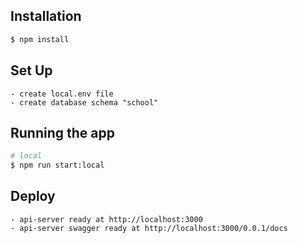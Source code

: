 ## Installation

```bash
$ npm install
```

## Set Up
```
- create local.env file
- create database schema "school"
```

## Running the app

```bash
# local
$ npm run start:local
```

## Deploy
```
- api-server ready at http://localhost:3000
- api-server swagger ready at http://localhost:3000/0.0.1/docs
```

